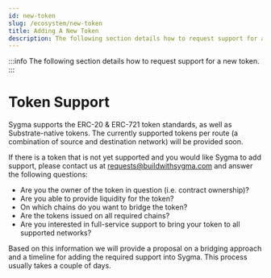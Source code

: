 ```yaml
---
id: new-token
slug: /ecosystem/new-token
title: Adding A New Token
description: The following section details how to request support for a new token.
---
```


:::info
The following section details how to request support for a new token.
:::

# Token Support

Sygma supports the ERC-20 & ERC-721 token standards, as well as Substrate-native tokens. The currently supported tokens per route (a combination of source and destination network) will be provided soon.

If there is a token that is not yet supported and you would like Sygma to add support, please contact us at [requests@buildwithsygma.com](mailto:requests@buildwithsygma.com) and answer the following questions:

- Are you the owner of the token in question (i.e. contract ownership)?
- Are you able to provide liquidity for the token?
- On which chains do you want to bridge the token?
- Are the tokens issued on all required chains?
- Are you interested in full-service support to bring your token to all supported networks?

Based on this information we will provide a proposal on a bridging approach and a timeline for adding the required support into Sygma. This process usually takes a couple of days. 
